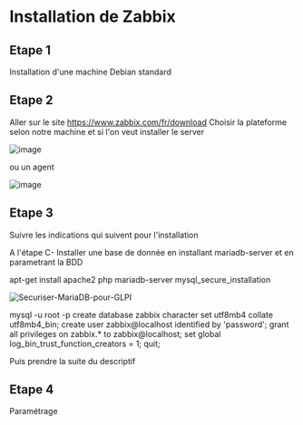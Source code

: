 # Installation de Zabbix

## Etape 1
Installation d'une machine Debian standard

## Etape 2
Aller sur le site https://www.zabbix.com/fr/download
Choisir la plateforme selon notre machine et si l'on veut installer le server 

![image](https://github.com/kawaiiineko-website/tutoriels/assets/172619483/b3077f72-b531-4fa3-975f-4eab36c1b047)

ou un agent

![image](https://github.com/kawaiiineko-website/tutoriels/assets/172619483/77217c93-f9b1-4ba5-8d4d-c838704a7905)

## Etape 3
Suivre les indications qui suivent pour l'installation

A l'étape C-
Installer une base de donnée en installant mariadb-server et en parametrant la BDD

apt-get install apache2 php mariadb-server
mysql_secure_installation

![Securiser-MariaDB-pour-GLPI](https://github.com/kawaiiineko-website/tutoriels/assets/172619483/820eb6d2-db34-4bbd-a311-08d339849df7)

mysql -u root -p
create database zabbix character set utf8mb4 collate utf8mb4_bin;
create user zabbix@localhost identified by 'password';
grant all privileges on zabbix.* to zabbix@localhost;
set global log_bin_trust_function_creators = 1;
quit;

Puis prendre la suite du descriptif

## Etape 4
Paramétrage
